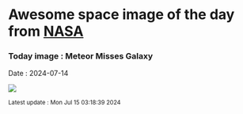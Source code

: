 
# Awesome space image of the day from [NASA](https://api.nasa.gov/)

### Today image : Meteor Misses Galaxy
Date : 2024-07-14

![](https://apod.nasa.gov/apod/image/2407/M33Meteor_Chokshi_960.jpg)

<small>Latest update : Mon Jul 15 03:18:39 2024</small>
        